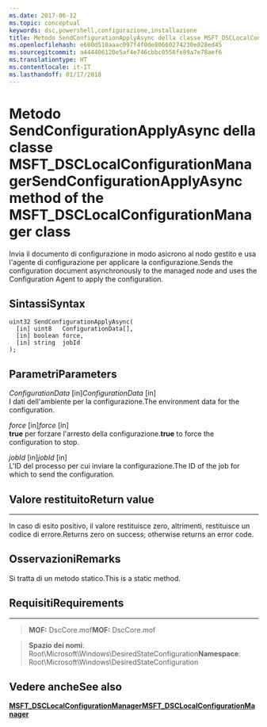 ```yaml
---
ms.date: 2017-06-12
ms.topic: conceptual
keywords: dsc,powershell,configurazione,installazione
title: Metodo SendConfigurationApplyAsync della classe MSFT_DSCLocalConfigurationManager
ms.openlocfilehash: e680d510aaac097f4f0de80660274230e028ed45
ms.sourcegitcommit: a444406120e5af4e746cbbc0558fe89a7e78aef6
ms.translationtype: HT
ms.contentlocale: it-IT
ms.lasthandoff: 01/17/2018
---
```

# <a name="sendconfigurationapplyasync-method-of-the-msftdsclocalconfigurationmanager-class"></a><span data-ttu-id="075ff-103">Metodo SendConfigurationApplyAsync della classe MSFT_DSCLocalConfigurationManager</span><span class="sxs-lookup"><span data-stu-id="075ff-103">SendConfigurationApplyAsync method of the MSFT_DSCLocalConfigurationManager class</span></span>

<span data-ttu-id="075ff-104">Invia il documento di configurazione in modo asicrono al nodo gestito e usa l'agente di configurazione per applicare la configurazione.</span><span class="sxs-lookup"><span data-stu-id="075ff-104">Sends the configuration document asynchronously to the managed node and uses the Configuration Agent to apply the configuration.</span></span>

<a name="syntax"></a><span data-ttu-id="075ff-105">Sintassi</span><span class="sxs-lookup"><span data-stu-id="075ff-105">Syntax</span></span>
------

```mof
uint32 SendConfigurationApplyAsync(
  [in] uint8   ConfigurationData[],
  [in] boolean force,
  [in] string  jobId
);
```

<a name="parameters"></a><span data-ttu-id="075ff-106">Parametri</span><span class="sxs-lookup"><span data-stu-id="075ff-106">Parameters</span></span>
----------

<span data-ttu-id="075ff-107">*ConfigurationData* \[in\]</span><span class="sxs-lookup"><span data-stu-id="075ff-107">*ConfigurationData* \[in\]</span></span>  
<span data-ttu-id="075ff-108">I dati dell'ambiente per la configurazione.</span><span class="sxs-lookup"><span data-stu-id="075ff-108">The environment data for the configuration.</span></span>

<span data-ttu-id="075ff-109">*force* \[in\]</span><span class="sxs-lookup"><span data-stu-id="075ff-109">*force* \[in\]</span></span>  
<span data-ttu-id="075ff-110">**true** per forzare l'arresto della configurazione.</span><span class="sxs-lookup"><span data-stu-id="075ff-110">**true** to force the configuration to stop.</span></span>

<span data-ttu-id="075ff-111">*jobId* \[in\]</span><span class="sxs-lookup"><span data-stu-id="075ff-111">*jobId* \[in\]</span></span>  
<span data-ttu-id="075ff-112">L'ID del processo per cui inviare la configurazione.</span><span class="sxs-lookup"><span data-stu-id="075ff-112">The ID of the job for which to send the configuration.</span></span>

## <a name="return-value"></a><span data-ttu-id="075ff-113">Valore restituito</span><span class="sxs-lookup"><span data-stu-id="075ff-113">Return value</span></span>
------------

<span data-ttu-id="075ff-114">In caso di esito positivo, il valore restituisce zero, altrimenti, restituisce un codice di errore.</span><span class="sxs-lookup"><span data-stu-id="075ff-114">Returns zero on success; otherwise returns an error code.</span></span>

## <a name="remarks"></a><span data-ttu-id="075ff-115">Osservazioni</span><span class="sxs-lookup"><span data-stu-id="075ff-115">Remarks</span></span>

<span data-ttu-id="075ff-116">Si tratta di un metodo statico.</span><span class="sxs-lookup"><span data-stu-id="075ff-116">This is a static method.</span></span>

## <a name="requirements"></a><span data-ttu-id="075ff-117">Requisiti</span><span class="sxs-lookup"><span data-stu-id="075ff-117">Requirements</span></span>
------------
><span data-ttu-id="075ff-118">**MOF:** DscCore.mof</span><span class="sxs-lookup"><span data-stu-id="075ff-118">**MOF:** DscCore.mof</span></span>

><span data-ttu-id="075ff-119">**Spazio dei nomi**: Root\Microsoft\Windows\DesiredStateConfiguration</span><span class="sxs-lookup"><span data-stu-id="075ff-119">**Namespace**: Root\Microsoft\Windows\DesiredStateConfiguration</span></span>


## <a name="see-also"></a><span data-ttu-id="075ff-120">Vedere anche</span><span class="sxs-lookup"><span data-stu-id="075ff-120">See also</span></span>


[<span data-ttu-id="075ff-121">**MSFT_DSCLocalConfigurationManager**</span><span class="sxs-lookup"><span data-stu-id="075ff-121">**MSFT_DSCLocalConfigurationManager**</span></span>](msft-dsclocalconfigurationmanager.md)


 

 



